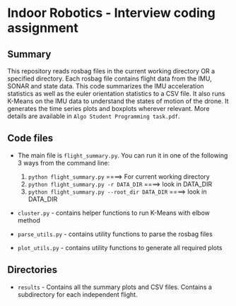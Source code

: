 # Indoor Robotics - Interview coding assignment

## Summary
This repository reads rosbag files in the current working directory 
OR a specified directory. Each rosbag file contains flight data from the IMU,
SONAR and state data. This code summarizes the IMU acceleration statistics 
as well as the euler orientation statistics to a CSV file. It also runs
K-Means on the IMU data to understand the states of motion of the drone.
It generates the time series plots and boxplots wherever relevant.
More details are available in `Algo Student Programming task.pdf`.

## Code files
- The main file is `flight_summary.py`. You can run it in one 
of the following 3 ways from the command line:

  1. `python flight_summary.py` ====> For current working directory
  2. `python flight_summary.py -r DATA_DIR` ====> look in DATA_DIR
  3. `python flight_summary.py --root_dir DATA_DIR` ====> look in DATA_DIR


- `cluster.py` - contains helper functions to run K-Means with elbow method
- `parse_utils.py` - contains utility functions to parse the rosbag files
- `plot_utils.py` - contains utility functions to generate all required plots

## Directories
- `results` - Contains all the summary plots and CSV files. 
Contains a subdirectory for each independent flight.
